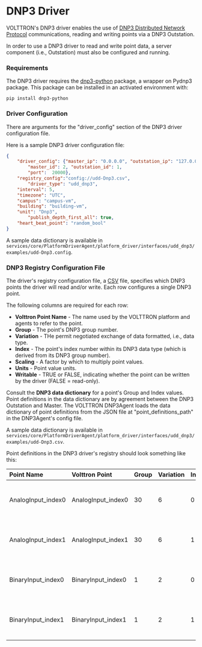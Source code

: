 
# DNP3 Driver


VOLTTRON's DNP3 driver enables the use of [DNP3 Distributed Network Protocol](https://en.wikipedia.org/wiki/DNP3)
communications, reading and writing points via a DNP3 Outstation.

In order to use a DNP3 driver to read and write point data, a server component (i.e., Outstation) must also
be configured and running. 


### Requirements

The DNP3 driver requires the [dnp3-python](https://github.com/VOLTTRON/dnp3-python) package, a wrapper on Pydnp3 package.
This package can be installed in an activated environment with:


    pip install dnp3-python


### Driver Configuration

There are arguments for the "driver_config" section of the DNP3 driver configuration file.

Here is a sample DNP3 driver configuration file:

```json
{
    "driver_config": {"master_ip": "0.0.0.0", "outstation_ip": "127.0.0.1",
        "master_id": 2, "outstation_id": 1,
        "port":  20000},
    "registry_config":"config://udd-Dnp3.csv",
        "driver_type": "udd_dnp3",
    "interval": 5,
    "timezone": "UTC",
    "campus": "campus-vm",
    "building": "building-vm",
    "unit": "Dnp3",
        "publish_depth_first_all": true,
    "heart_beat_point": "random_bool"
}
```
A sample data dictionary is available in ``services/core/PlatformDriverAgent/platform_driver/interfaces/udd_dnp3/examples/udd-Dnp3.config``.

### DNP3 Registry Configuration File

The driver's registry configuration file, a [CSV](https://en.wikipedia.org/wiki/Comma-separated_values) file,
specifies which DNP3 points the driver will read and/or write. Each row configures a single DNP3 point.

The following columns are required for each row:
- **Volttron Point Name** - The name used by the VOLTTRON platform and agents to refer to the point.
- **Group** - The point's DNP3 group number.
- **Variation** - THe permit negotiated exchange of data formatted, i.e., data type.
- **Index** - The point's index number within its DNP3 data type (which is derived from its DNP3 group number).
- **Scaling** - A factor by which to multiply point values.
- **Units** - Point value units.
- **Writable** - TRUE or FALSE, indicating whether the point can be written by the driver (FALSE = read-only).

Consult the **DNP3 data dictionary** for a point's Group and Index values. Point
definitions in the data dictionary are by agreement between the DNP3 Outstation and Master.
The VOLTTRON DNP3Agent loads the data dictionary of point definitions from the JSON file
at "point_definitions_path" in the DNP3Agent's config file.

A sample data dictionary is available in ``services/core/PlatformDriverAgent/platform_driver/interfaces/udd_dnp3/examples/udd-Dnp3.csv``.


Point definitions in the DNP3 driver's registry should look something like this:

| Point Name         | Volttron Point     | Group | Variation | Index | Scaling | Units |Writable| Notes|
|:-------------------|:-------------------|:------|:----------|:------|:--------|:------| :---  |:-----|
| AnalogInput_index0 | AnalogInput_index0 | 30    | 6         | 0     | 1       | NA    | FALSE |Double Analogue input without status|
| AnalogInput_index1 | AnalogInput_index1 | 30    | 6         | 1     | 1       | NA    | FALSE |Double Analogue input without status|
| BinaryInput_index0 | BinaryInput_index0 | 1     | 2         | 0     | 1       | NA    | FALSE |Double Analogue input without status|
| BinaryInput_index1 | BinaryInput_index1 | 1     | 2         | 1     | 1       | NA    | FALSE |Double Analogue input without status|

